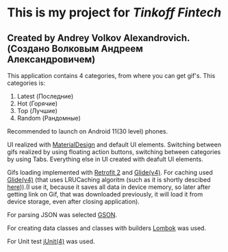 **This is my project for _Tinkoff Fintech_**
====================================
**Created by Andrey Volkov Alexandrovich. (Создано Волковым Андреем Александровичем)**
-------------------------------------------------------------------------------------
This application contains 4 categories, from where you can get gif's. This categories is:
1. Latest (Последние)
2. Hot (Горячие)
3. Top (Лучшие)
4. Random (Рандомные)

Recommended to launch on Android 11(30 level) phones.

UI realized with [MaterialDesign](https://material.io/) and default UI elements.
Switching between gifs realized by using floating action buttons, switching between categories by using Tabs. Everything else in UI created with deafult UI elements.

Gifs loading implemented with [Retrofit 2](https://square.github.io/retrofit/) and [Glide(v4)](https://bumptech.github.io/glide/). For caching used [Glide(v4)](https://bumptech.github.io/glide/) (that uses LRUCaching algoritm (such as it is shortly descibed [here](https://developer.android.com/reference/android/util/LruCache))).(I use it, because it saves all data in device memory, so later after getting link on Gif, that was downloaded previously, it will load it from device storage, even after closing application).

For parsing JSON was selected [GSON](https://github.com/google/gson).

For creating data classes and classes with builders [Lombok](https://projectlombok.org/) was used.

For Unit test [jUnit(4)](https://junit.org/junit4/) was used.
